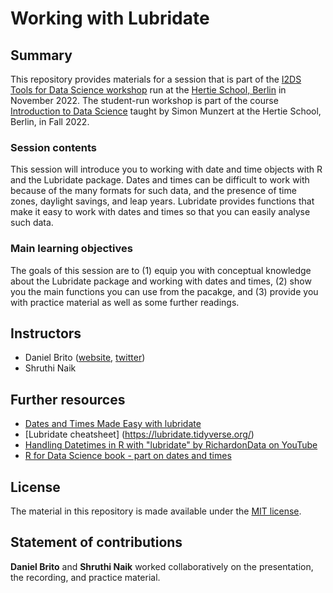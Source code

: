 # Working with Lubridate


## Summary

This repository provides materials for a session that is part of the [I2DS Tools for Data Science workshop](https://github.com/intro-to-data-science-22-workshop) run at the [Hertie School, Berlin](https://www.hertie-school.org/en/) in November 2022. The student-run workshop is part of the course [Introduction to Data Science](https://github.com/intro-to-data-science-22) taught by Simon Munzert at the Hertie School, Berlin, in Fall 2022.

### Session contents

This session will introduce you to working with date and time objects with R and the Lubridate package. Dates and times can be difficult to work with because of the many formats for such data, and the presence of time zones, daylight savings, and leap years. Lubridate provides functions that make it easy to work with dates and times so that you can easily analyse such data.  

### Main learning objectives

The goals of this session are to (1) equip you with conceptual knowledge about the Lubridate package and working with dates and times, (2) show you the main functions you can use from the pacakge, and (3) provide you with practice material as well as some further readings.


## Instructors

- Daniel Brito ([website](http://simonmunzert.github.io/), [twitter](https://twitter.com/simonsaysnothin))
- Shruthi Naik 


## Further resources

- [Dates and Times Made Easy with lubridate](https://www.jstatsoft.org/article/view/v040i03)
- [Lubridate cheatsheet] (https://lubridate.tidyverse.org/)
- [Handling Datetimes in R with "lubridate" by RichardonData on YouTube](https://www.youtube.com/watch?v=VYAo69WdJZg)
- [R for Data Science book - part on dates and times](https://r4ds.had.co.nz/dates-and-times.html)


## License

The material in this repository is made available under the [MIT license](http://opensource.org/licenses/mit-license.php). 

## Statement of contributions

**Daniel Brito** and **Shruthi Naik** worked collaboratively on the presentation, the recording, and practice material.
